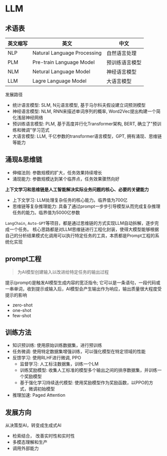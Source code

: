 # LLM

## 术语表

| 英文缩写 | 英文                        | 中文           |
| -------- | --------------------------- | -------------- |
| NLP      | Natural Language Processing | 自然语言处理   |
| PLM      | Pre-train Language Model    | 预训练语言模型 |
| NLM      | Netural Language Model      | 神经语言模型   |
| LLM      | Lagre Language Model        | 大语言模型     |

发展路径

- 统计语言模型: SLM, N元语言模型, 基于马尔科夫假设建立词预测模型
- 神经语言模型: NLM, RNN来描述单词序列的概率, Word2Vec提出构建一个简化浅层神经网络
- 预训练语言模型: PLM, 基于高度并行化Transformer架构, BERT, 确立了"预训练和微调"学习范式
- 大语言模型: LLM, 千亿参数的transformer语言模型，GPT, 拥有涌现、思维链等能力

## 涌现&思维链

- 伸缩法则: 参数规模的扩大，任务效果持续增长
- 涌现能力: 参数规模达到某个临界点，任务效果骤然向好

**上下文学习和思维链是人工智能解决实际业务问题的核心、必要的关键能力**

- 上下文学习: LLM处理复杂任务的核心能力。临界值为700亿
- 思维链等复杂推理能力: 具备了通过prompt一步步引导模型从而完成复杂推理任务的能力。临界值为5000亿参数

`LangChain`, `Auto-GPT`等项目，都是通过思维链的方式实现LLM自动拆解，逐步完成一个任务。 核心思路都是对LLM思维链进行工程化封装，使得大模型能够根据自己的分析结果模式化调用可以执行特定任务的工具，本质都是Prompt工程的系统化实现

## prompt工程

> 为AI模型创建输入以改进给特定任务的输出过程

提示(prompt)是触发AI模型生成内容的宽泛指令; 它可以是一条语句，一段代码或一串单词，收到提示或输入后，AI模型会产生输出作为响应，输出质量很大程度受提示的影响

- zero-shot
- one-shot
- few-shot

## 训练方法

- 知识预训练: 使用原始训练数据集，进行预训练
- 任务微调: 使用特定数据集增强训练，可以强化模型在特定领域的性能
- 反馈学习: 使用RLHF进行微调, PPO
  - 监督学习: 人工标注数据集，训练一个LM
  - 训练奖励模型: 收集人工标准的模型多个输出之间的排序数据集，并训练一个奖励模型
  - 基于强化学习持续迭代模型: 使用奖励模型作为奖励函数，以PPO的方式，微调初始模型
- 推理加速: Paged Attention

## 发展方向

从决策型AI，转变成生成式AI

- 检索结合， 改善实时性和实时性
- 多模态理解和生产
- 调用外部能力
